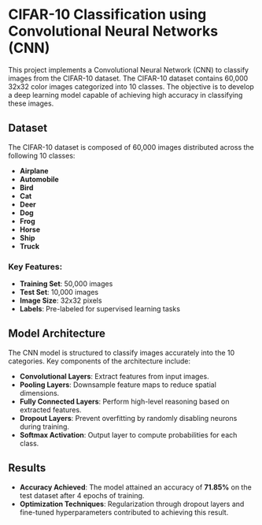 # CIFAR-10 Classification using Convolutional Neural Networks (CNN)

This project implements a Convolutional Neural Network (CNN) to classify images from the CIFAR-10 dataset. The CIFAR-10 dataset contains 60,000 32x32 color images categorized into 10 classes. The objective is to develop a deep learning model capable of achieving high accuracy in classifying these images.

## Dataset

The CIFAR-10 dataset is composed of 60,000 images distributed across the following 10 classes:
- **Airplane**
- **Automobile**
- **Bird**
- **Cat**
- **Deer**
- **Dog**
- **Frog**
- **Horse**
- **Ship**
- **Truck**

### Key Features:
- **Training Set**: 50,000 images
- **Test Set**: 10,000 images
- **Image Size**: 32x32 pixels
- **Labels**: Pre-labeled for supervised learning tasks

## Model Architecture

The CNN model is structured to classify images accurately into the 10 categories. Key components of the architecture include:
- **Convolutional Layers**: Extract features from input images.
- **Pooling Layers**: Downsample feature maps to reduce spatial dimensions.
- **Fully Connected Layers**: Perform high-level reasoning based on extracted features.
- **Dropout Layers**: Prevent overfitting by randomly disabling neurons during training.
- **Softmax Activation**: Output layer to compute probabilities for each class.

## Results

- **Accuracy Achieved**: The model attained an accuracy of **71.85%** on the test dataset after 4 epochs of training.
- **Optimization Techniques**: Regularization through dropout layers and fine-tuned hyperparameters contributed to achieving this result.


